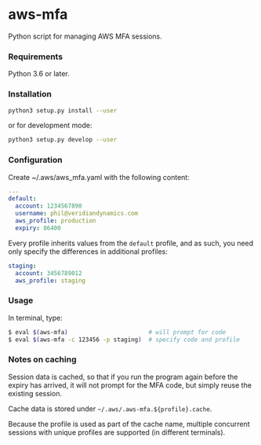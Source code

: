 # aws-mfa
Python script for managing AWS MFA sessions.

### Requirements
Python 3.6 or later.

### Installation
```bash
python3 setup.py install --user
```
or for development mode:
```bash
python3 setup.py develop --user
```

### Configuration
Create ~/.aws/aws_mfa.yaml with the following content:
```yaml
---
default:
  account: 1234567890
  username: phil@veridiandynamics.com
  aws_profile: production
  expiry: 86400
```

Every profile inherits values from the `default` profile, and as
such, you need only specify the differences in additional profiles:
```yaml
staging:
  account: 3456789012
  aws_profile: staging
```

### Usage
In terminal, type:
```bash
$ eval $(aws-mfa)                       # will prompt for code
$ eval $(aws-mfa -c 123456 -p staging)  # specify code and profile
```

### Notes on caching
Session data is cached, so that if you run the program again before
the expiry has arrived, it will not prompt for the MFA code, but simply
reuse the existing session.

Cache data is stored under `~/.aws/.aws-mfa.${profile}.cache`.

Because the profile is used as part of the cache name, multiple concurrent
sessions with unique profiles are supported (in different terminals).
